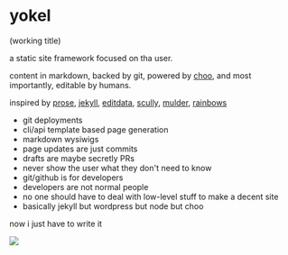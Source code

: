 # yokel
(working title)

a static site framework focused on tha user.

content in markdown, backed by git, powered by [choo],
and most importantly, editable by humans.

inspired by [prose], [jekyll], [editdata], [scully], [mulder], [rainbows]

- git deployments
- cli/api template based page generation
- markdown wysiwigs
- page updates are just commits
- drafts are maybe secretly PRs
- never show the user what they don't need to know
- git/github is for developers
- developers are not normal people
- no one should have to deal with low-level stuff to make a decent site
- basically jekyll but wordpress but node but choo

now i just have to write it

![](http://i.imgur.com/JXQ3xcw.jpg)

[choo]: https://github.com/yoshuawuyts/choo
[prose]: https://github.com/prose/prose
[jekyll]: https://jekyllrb.com/
[ghost]: https://ghost.org/
[editdata]: https://github.com/editdata/editdata-github
[scully]: https://github.com/sethvincent/scully
[mulder]: https://twitter.com/xfilesbutemoji
[rainbows]: https://s-media-cache-ak0.pinimg.com/originals/37/bd/32/37bd327e52e145e2b224fd870efb90e8.gif
